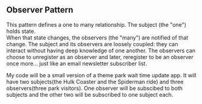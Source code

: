 ## Observer Pattern

This pattern defines a one to many relationship.  The subject (the "one") holds state.  
When that state changes, the observers (the "many") are notified of that change.
The subject and its observers are loosely coupled: they can interact without having deep knowledge of one another.
The observers can choose to unregister as an observer and later, reregister to be an observer once more... just like an
email newsletter subscriber list.

My code will be a small version of a theme park wait time update app.  It will have two subjects(the Hulk Coaster and the Spiderman ride) and three observers(three park visitors).  One observer will be subscibed to both subjects and the other two will be subscribed to one subject each.
